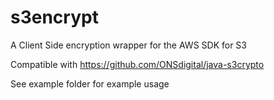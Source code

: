 # s3encrypt

A Client Side encryption wrapper for the AWS SDK for S3 

Compatible with https://github.com/ONSdigital/java-s3crypto

See example folder for example usage
